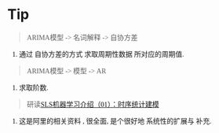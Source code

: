 # Tip

<font face="微软雅黑">

> ARIMA模型 -> 名词解释 -> 自协方差

1. 通过 自协方差的方式 求取周期性数据 所对应的周期值.

> ARIMA模型 -> 模型 -> AR

1. 求取阶数.

> 研读[SLS机器学习介绍（01）：时序统计建模](https://yq.aliyun.com/articles/658497?spm=a2c4e.11153940.0.0.14f2133d96u7pc)

1. 这是阿里的相关资料 , 很全面, 是个很好地 系统性的扩展与 补充.

</font>